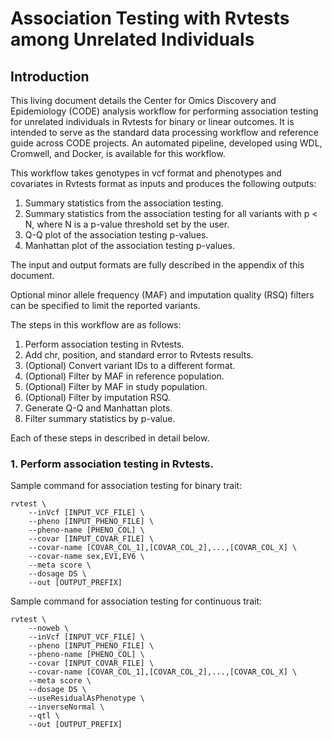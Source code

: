# Association Testing with Rvtests among Unrelated Individuals

## Introduction

This living document details the Center for Omics Discovery and Epidemiology (CODE) analysis workflow for performing association testing for unrelated individuals in Rvtests for binary or linear outcomes. It is intended to serve as the standard data processing workflow and reference guide across CODE projects. An automated pipeline, developed using WDL, Cromwell, and Docker, is available for this workflow.

This workflow takes genotypes in vcf format and phenotypes and covariates in Rvtests format as inputs and produces the following outputs:

1. Summary statistics from the association testing.
2. Summary statistics from the association testing for all variants with p < N, where N is a p-value threshold set by the user.
3. Q-Q plot of the association testing p-values.
4. Manhattan plot  of the association testing p-values.

The input and output formats are fully described in the appendix of this document.

Optional minor allele frequency (MAF) and imputation quality (RSQ) filters can be specified to limit the reported variants.

The steps in this workflow are as follows:

1. Perform association testing in Rvtests.
2. Add chr, position, and standard error to Rvtests results.
3. (Optional) Convert variant IDs to a different format.
4. (Optional) Filter by MAF in reference population.
5. (Optional) Filter by MAF in study population.
6. (Optional) Filter by imputation RSQ.
7. Generate Q-Q and Manhattan plots.
8. Filter summary statistics by p-value.

Each of these steps in described in detail below.


### 1. Perform association testing in Rvtests.

Sample command for association testing for binary trait:
``` shell
rvtest \
    --inVcf [INPUT_VCF_FILE] \
    --pheno [INPUT_PHENO_FILE] \
    --pheno-name [PHENO_COL] \
    --covar [INPUT_COVAR_FILE] \
    --covar-name [COVAR_COL_1],[COVAR_COL_2],...,[COVAR_COL_X] \
    --covar-name sex,EV1,EV6 \
    --meta score \
    --dosage DS \
    --out [OUTPUT_PREFIX]
```

Sample command for association testing for continuous trait:
``` shell
rvtest \
    --noweb \
    --inVcf [INPUT_VCF_FILE] \
    --pheno [INPUT_PHENO_FILE] \
    --pheno-name [PHENO_COL] \
    --covar [INPUT_COVAR_FILE] \
    --covar-name [COVAR_COL_1],[COVAR_COL_2],...,[COVAR_COL_X] \
    --meta score \
    --dosage DS \
    --useResidualAsPhenotype \
    --inverseNormal \
    --qtl \
    --out [OUTPUT_PREFIX]
```

